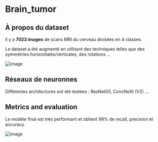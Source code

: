 # Brain_tumor

## À propos du dataset

Il y a **7023 images** de scans MRI du cerveau divisées en 4 classes.

Le dataset a été augmenté en utilisant des techniques telles que des symmétries horizontales/verticales, des rotations ...

![image](https://github.com/user-attachments/assets/9af443d9-dc60-4b5c-8953-35e70ce5f744)

## Réseaux de neuronnes

Différentes architectures ont été testées : ResNet50, ConvNeXt (V2) ...

## Metrics and evaluation

Le modèle final est très performant et obtient 99% de recall, precision et accuracy.

![image](https://github.com/user-attachments/assets/ac190eaa-9d2c-43a8-93ac-f2fc05622306)
